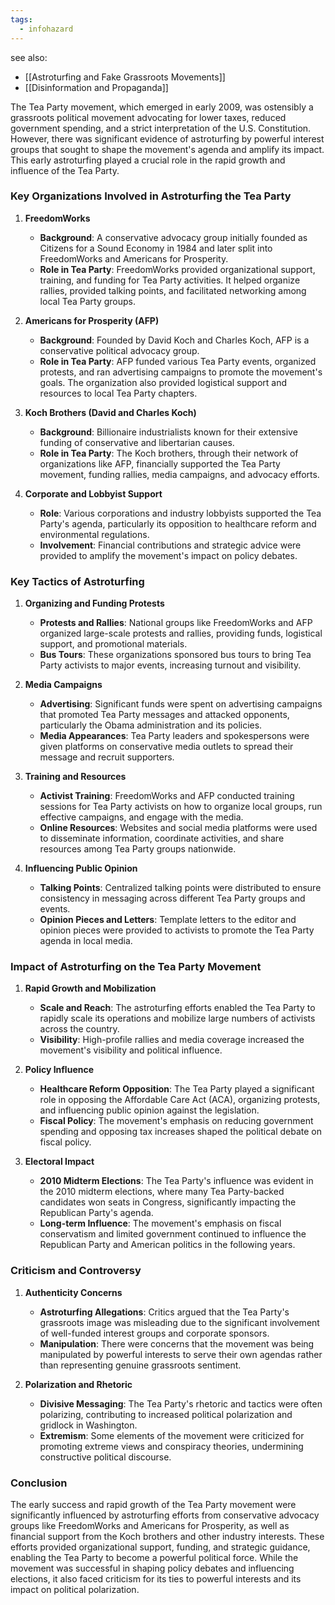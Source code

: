 ```yaml
---
tags:
  - infohazard
---
```

see also:
- [[Astroturfing and Fake Grassroots Movements]]
- [[Disinformation and Propaganda]]

The Tea Party movement, which emerged in early 2009, was ostensibly a grassroots political movement advocating for lower taxes, reduced government spending, and a strict interpretation of the U.S. Constitution. However, there was significant evidence of astroturfing by powerful interest groups that sought to shape the movement's agenda and amplify its impact. This early astroturfing played a crucial role in the rapid growth and influence of the Tea Party.

### Key Organizations Involved in Astroturfing the Tea Party

1. **FreedomWorks**
   - **Background**: A conservative advocacy group initially founded as Citizens for a Sound Economy in 1984 and later split into FreedomWorks and Americans for Prosperity.
   - **Role in Tea Party**: FreedomWorks provided organizational support, training, and funding for Tea Party activities. It helped organize rallies, provided talking points, and facilitated networking among local Tea Party groups.

2. **Americans for Prosperity (AFP)**
   - **Background**: Founded by David Koch and Charles Koch, AFP is a conservative political advocacy group.
   - **Role in Tea Party**: AFP funded various Tea Party events, organized protests, and ran advertising campaigns to promote the movement's goals. The organization also provided logistical support and resources to local Tea Party chapters.

3. **Koch Brothers (David and Charles Koch)**
   - **Background**: Billionaire industrialists known for their extensive funding of conservative and libertarian causes.
   - **Role in Tea Party**: The Koch brothers, through their network of organizations like AFP, financially supported the Tea Party movement, funding rallies, media campaigns, and advocacy efforts.

4. **Corporate and Lobbyist Support**
   - **Role**: Various corporations and industry lobbyists supported the Tea Party's agenda, particularly its opposition to healthcare reform and environmental regulations.
   - **Involvement**: Financial contributions and strategic advice were provided to amplify the movement's impact on policy debates.

### Key Tactics of Astroturfing

1. **Organizing and Funding Protests**
   - **Protests and Rallies**: National groups like FreedomWorks and AFP organized large-scale protests and rallies, providing funds, logistical support, and promotional materials.
   - **Bus Tours**: These organizations sponsored bus tours to bring Tea Party activists to major events, increasing turnout and visibility.

2. **Media Campaigns**
   - **Advertising**: Significant funds were spent on advertising campaigns that promoted Tea Party messages and attacked opponents, particularly the Obama administration and its policies.
   - **Media Appearances**: Tea Party leaders and spokespersons were given platforms on conservative media outlets to spread their message and recruit supporters.

3. **Training and Resources**
   - **Activist Training**: FreedomWorks and AFP conducted training sessions for Tea Party activists on how to organize local groups, run effective campaigns, and engage with the media.
   - **Online Resources**: Websites and social media platforms were used to disseminate information, coordinate activities, and share resources among Tea Party groups nationwide.

4. **Influencing Public Opinion**
   - **Talking Points**: Centralized talking points were distributed to ensure consistency in messaging across different Tea Party groups and events.
   - **Opinion Pieces and Letters**: Template letters to the editor and opinion pieces were provided to activists to promote the Tea Party agenda in local media.

### Impact of Astroturfing on the Tea Party Movement

1. **Rapid Growth and Mobilization**
   - **Scale and Reach**: The astroturfing efforts enabled the Tea Party to rapidly scale its operations and mobilize large numbers of activists across the country.
   - **Visibility**: High-profile rallies and media coverage increased the movement's visibility and political influence.

2. **Policy Influence**
   - **Healthcare Reform Opposition**: The Tea Party played a significant role in opposing the Affordable Care Act (ACA), organizing protests, and influencing public opinion against the legislation.
   - **Fiscal Policy**: The movement's emphasis on reducing government spending and opposing tax increases shaped the political debate on fiscal policy.

3. **Electoral Impact**
   - **2010 Midterm Elections**: The Tea Party's influence was evident in the 2010 midterm elections, where many Tea Party-backed candidates won seats in Congress, significantly impacting the Republican Party's agenda.
   - **Long-term Influence**: The movement's emphasis on fiscal conservatism and limited government continued to influence the Republican Party and American politics in the following years.

### Criticism and Controversy

1. **Authenticity Concerns**
   - **Astroturfing Allegations**: Critics argued that the Tea Party's grassroots image was misleading due to the significant involvement of well-funded interest groups and corporate sponsors.
   - **Manipulation**: There were concerns that the movement was being manipulated by powerful interests to serve their own agendas rather than representing genuine grassroots sentiment.

2. **Polarization and Rhetoric**
   - **Divisive Messaging**: The Tea Party's rhetoric and tactics were often polarizing, contributing to increased political polarization and gridlock in Washington.
   - **Extremism**: Some elements of the movement were criticized for promoting extreme views and conspiracy theories, undermining constructive political discourse.

### Conclusion

The early success and rapid growth of the Tea Party movement were significantly influenced by astroturfing efforts from conservative advocacy groups like FreedomWorks and Americans for Prosperity, as well as financial support from the Koch brothers and other industry interests. These efforts provided organizational support, funding, and strategic guidance, enabling the Tea Party to become a powerful political force. While the movement was successful in shaping policy debates and influencing elections, it also faced criticism for its ties to powerful interests and its impact on political polarization.